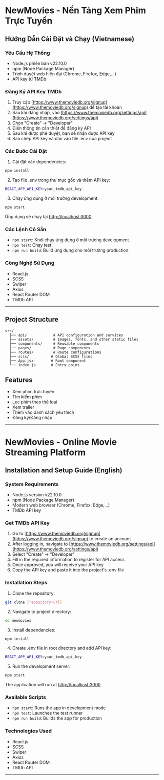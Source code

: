 # NewMovies - Nền Tảng Xem Phim Trực Tuyến

## Hướng Dẫn Cài Đặt và Chạy (Vietnamese)

### Yêu Cầu Hệ Thống
- Node.js phiên bản v22.10.0
- npm (Node Package Manager)
- Trình duyệt web hiện đại (Chrome, Firefox, Edge,...)
- API key từ TMDb

### Đăng Ký API Key TMDb
1. Truy cập [https://www.themoviedb.org/signup](https://www.themoviedb.org/signup) để tạo tài khoản
2. Sau khi đăng nhập, vào [https://www.themoviedb.org/settings/api](https://www.themoviedb.org/settings/api)
3. Chọn "Create" -> "Developer"
4. Điền thông tin cần thiết để đăng ký API
5. Sau khi được phê duyệt, bạn sẽ nhận được API key
6. Sao chép API key và dán vào file .env của project

### Các Bước Cài Đặt

1. Cài đặt các dependencies:

```bash
npm install
```

2. Tạo file .env trong thư mục gốc và thêm API key:

```bash
REACT_APP_API_KEY=your_tmdb_api_key
```

3. Chạy ứng dụng ở môi trường development:

```bash
npm start
```

Ứng dụng sẽ chạy tại [http://localhost:3000](http://localhost:3000)

### Các Lệnh Có Sẵn
- `npm start`: Khởi chạy ứng dụng ở môi trường development
- `npm test`: Chạy test
- `npm run build`: Build ứng dụng cho môi trường production

### Công Nghệ Sử Dụng
- React.js
- SCSS
- Swiper
- Axios
- React Router DOM
- TMDb API

---

## Project Structure
```
src/
  ├── api/            # API configuration and services
  ├── assets/         # Images, fonts, and other static files
  ├── components/     # Reusable components
  ├── pages/          # Page components
  ├── routes/         # Route configurations
  ├── scss/          # Global SCSS files
  ├── App.jsx        # Root component
  └── index.js       # Entry point
```

## Features
- Xem phim trực tuyến
- Tìm kiếm phim
- Lọc phim theo thể loại
- Xem trailer
- Thêm vào danh sách yêu thích
- Đăng ký/Đăng nhập

---

# NewMovies - Online Movie Streaming Platform

## Installation and Setup Guide (English)

### System Requirements
- Node.js version v22.10.0
- npm (Node Package Manager)
- Modern web browser (Chrome, Firefox, Edge,...)
- TMDb API key

### Get TMDb API Key
1. Go to [https://www.themoviedb.org/signup](https://www.themoviedb.org/signup) to create an account
2. After logging in, navigate to [https://www.themoviedb.org/settings/api](https://www.themoviedb.org/settings/api)
3. Select "Create" -> "Developer"
4. Fill in the required information to register for API access
5. Once approved, you will receive your API key
6. Copy the API key and paste it into the project's .env file

### Installation Steps

1. Clone the repository:

```bash
git clone [repository-url]
```

2. Navigate to project directory:

```bash
cd newmovies
```

3. Install dependencies:

```bash
npm install
```

4. Create .env file in root directory and add API key:

```bash
REACT_APP_API_KEY=your_tmdb_api_key
```

5. Run the development server:

```bash
npm start
```

The application will run at [http://localhost:3000](http://localhost:3000)

### Available Scripts
- `npm start`: Runs the app in development mode
- `npm test`: Launches the test runner
- `npm run build`: Builds the app for production

### Technologies Used
- React.js
- SCSS
- Swiper
- Axios
- React Router DOM
- TMDb API

---

